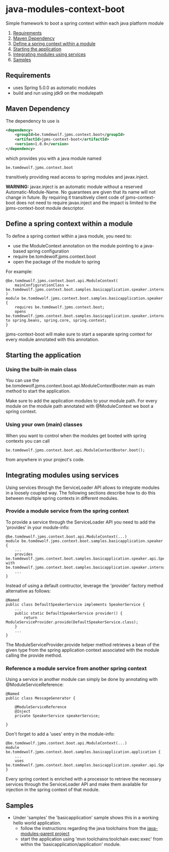 # java-modules-context-boot
Simple framework to boot a spring context within each java platform module

1. [Requirements](#requirements)
2. [Maven Dependency](#maven-dependency)
3. [Define a spring context within a module](#define-a-spring-context-within-a-module)
4. [Starting the application](#starting-the-application)
5. [Integrating modules using services](#integrating-modules-using-services)
6. [Samples](#samples)

## Requirements

- uses Spring 5.0.0 as automatic modules
- build and run using jdk9 on the modulepath

## Maven Dependency

The dependency to use is

```xml
<dependency>
	<groupId>be.tomdewolf.jpms.context.boot</groupId>
	<artifactId>jpms-context-boot</artifactId>
	<version>1.0.0</version>
</dependency>
```

which provides you with a java module named 

`be.tomdewolf.jpms.context.boot`

transitively providing read access to spring modules and javax.inject.

**WARNING:** javax.inject is an automatic module without a reserved Automatic-Module-Name. 
No guarantees are given that its name will not change in future. By requiring it transitively 
client code of jpms-context-boot does not need to require javax.inject and the impact is limited
to the jpms-context-boot module descriptor.

## Define a spring context within a module

To define a spring context within a java module, you need to:
 - use the ModuleContext annotation on the module pointing to a java-based spring configuration
 - require be.tomdewolf.jpms.context.boot
 - open the package of the module to spring
 
For example:

```
@be.tomdewolf.jpms.context.boot.api.ModuleContext(
	mainConfigurationClass = be.tomdewolf.jpms.context.boot.samples.basicapplication.speaker.internal.SpeakerConfiguration.class
)
module be.tomdewolf.jpms.context.boot.samples.basicapplication.speaker {
	requires be.tomdewolf.jpms.context.boot;
	opens be.tomdewolf.jpms.context.boot.samples.basicapplication.speaker.internal to spring.beans, spring.core, spring.context;
}
```

jpms-context-boot will make sure to start a separate spring context for every module annotated with this annotation.

## Starting the application

### Using the built-in main class

You can use the be.tomdewolf.jpms.context.boot.api.ModuleContextBooter.main as main method to start the application.

Make sure to add the application modules to your module path. For every module on the module path annotated with @ModuleContext
we boot a spring context.

### Using your own (main) classes

When you want to control when the modules get booted with spring contexts you can call

```
be.tomdewolf.jpms.context.boot.api.ModuleContextBooter.boot();
```
from anywhere in your project's code.

## Integrating modules using services

Using services through the ServiceLoader API allows to integrate modules in a loosely coupled way. The 
following sections describe how to do this between multiple spring contexts in different modules.

### Provide a module service from the spring context

To provide a service through the ServiceLoader API you need to add the 'provides' in your module-info:
```
@be.tomdewolf.jpms.context.boot.api.ModuleContext(...)
module be.tomdewolf.jpms.context.boot.samples.basicapplication.speaker {
	...
	provides be.tomdewolf.jpms.context.boot.samples.basicapplication.speaker.api.SpeakerService with be.tomdewolf.jpms.context.boot.samples.basicapplication.speaker.internal.DefaultSpeakerService;
	...
}
```

Instead of using a default contructor, leverage the 'provider' factory method alternative as follows:
```
@Named
public class DefaultSpeakerService implements SpeakerService {
	...
	public static DefaultSpeakerService provider() {
		return ModuleServiceProvider.provide(DefaultSpeakerService.class);
	}
	...
}

```

The ModuleServiceProvider.provide helper method retrieves a bean of the given type from 
the spring application context associated with the module calling the provide method.

### Reference a module service from another spring context

Using a service in another module can simply be done by annotating with @ModuleServiceReference:
```
@Named
public class MessageGenerator {

	@ModuleServiceReference
	@Inject
	private SpeakerService speakerService;

}

```

Don't forget to add a 'uses' entry in the module-info:
```
@be.tomdewolf.jpms.context.boot.api.ModuleContext(...)
module be.tomdewolf.jpms.context.boot.samples.basicapplication.application {
	...
	uses be.tomdewolf.jpms.context.boot.samples.basicapplication.speaker.api.SpeakerService;
}
```

Every spring context is enriched with a processor to retrieve the necessary services 
through the ServiceLoader API and make them available for injection in the spring context of that module.

## Samples
- Under 'samples' the 'basicapplication' sample shows this in a working hello world application.
	- follow the instructions regarding the java toolchains from the [java-modules-parent project](https://github.com/tomdw/java-modules-parent)
	- start the application using 'mvn toolchains:toolchain exec:exec' from within the 'basicapplication/application' module.
